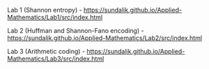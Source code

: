 Lab 1 (Shannon entropy) - https://sundalik.github.io/Applied-Mathematics/Lab1/src/index.html  

Lab 2 (Huffman and Shannon-Fano encoding) - https://sundalik.github.io/Applied-Mathematics/Lab2/src/index.html  

Lab 3 (Arithmetic coding) - https://sundalik.github.io/Applied-Mathematics/Lab3/src/index.html  
